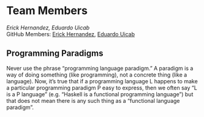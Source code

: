 # Team Members
*Erick Hernandez, Eduardo Uicab*  
GitHub Members: [Erick Hernandez](https://github.com/Hernandez227/programming2),
[Eduardo Uicab](https://github.com/Eduardobricenio/programming2)

## Programming Paradigms  
Never use the phrase “programming language paradigm.”
A paradigm is a way of doing something (like programming), not a concrete thing (like a language). Now, it’s true that if a programming language L happens to make a particular programming paradigm P easy to express, then we often say “L is a P language” (e.g. “Haskell is a functional programming language”) but that does not mean there is any such thing as a “functional language paradigm”.
